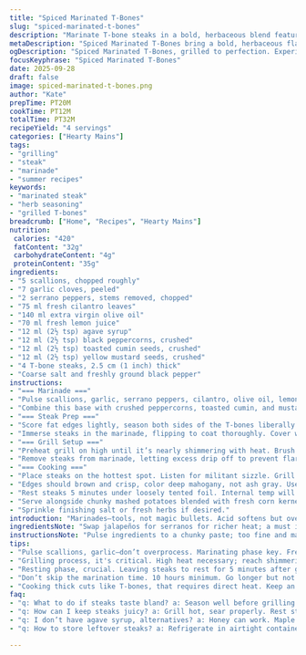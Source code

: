 ```yaml
---
title: "Spiced Marinated T-Bones"
slug: "spiced-marinated-t-bones"
description: "Marinate T-bone steaks in a bold, herbaceous blend featuring scallions, garlic, and spicy serrano peppers. Infused with zesty lime juice, toasted cumin, and mustard seeds, these thick-cut steaks cook over high heat for a charred crust and juicy center. Serve with a rustic corn-infused mashed potatoes for balance. No dairy, gluten, nuts, or eggs come into play here."
metaDescription: "Spiced Marinated T-Bones bring a bold, herbaceous flavor to your grill. Charred crust, juicy center. A must-try for steak lovers."
ogDescription: "Spiced Marinated T-Bones, grilled to perfection. Experience the rich flavors. A juicy steak for your barbecue."
focusKeyphrase: "Spiced Marinated T-Bones"
date: 2025-09-28
draft: false
image: spiced-marinated-t-bones.png
author: "Kate"
prepTime: PT20M
cookTime: PT12M
totalTime: PT32M
recipeYield: "4 servings"
categories: ["Hearty Mains"]
tags:
- "grilling"
- "steak"
- "marinade"
- "summer recipes"
keywords:
- "marinated steak"
- "herb seasoning"
- "grilled T-bones"
breadcrumb: ["Home", "Recipes", "Hearty Mains"]
nutrition: 
 calories: "420"
 fatContent: "32g"
 carbohydrateContent: "4g"
 proteinContent: "35g"
ingredients:
- "5 scallions, chopped roughly"
- "7 garlic cloves, peeled"
- "2 serrano peppers, stems removed, chopped"
- "75 ml fresh cilantro leaves"
- "140 ml extra virgin olive oil"
- "70 ml fresh lemon juice"
- "12 ml (2½ tsp) agave syrup"
- "12 ml (2½ tsp) black peppercorns, crushed"
- "12 ml (2½ tsp) toasted cumin seeds, crushed"
- "12 ml (2½ tsp) yellow mustard seeds, crushed"
- "4 T-bone steaks, 2.5 cm (1 inch) thick"
- "Coarse salt and freshly ground black pepper"
instructions:
- "=== Marinade ==="
- "Pulse scallions, garlic, serrano peppers, cilantro, olive oil, lemon juice, and agave syrup in a blender until coarse, not silky—texture matters to cling to meat."
- "Combine this base with crushed peppercorns, toasted cumin, and mustard seeds in a non-reactive bowl. Stir well."
- "=== Steak Prep ==="
- "Score fat edges lightly, season both sides of the T-bones liberally with salt and pepper."
- "Immerse steaks in the marinade, flipping to coat thoroughly. Cover with plastic or foil; refrigerate between 10 and 20 hours. Too short—flavor won't penetrate; too long—acid breaks down meat fibers excessively."
- "=== Grill Setup ==="
- "Preheat grill on high until it’s nearly shimmering with heat. Brush grates firmly with oil-soaked paper towel using tongs—avoid flare-ups from excess oil."
- "Remove steaks from marinade, letting excess drip off to prevent flare-ups."
- "=== Cooking ==="
- "Place steaks on the hottest spot. Listen for militant sizzle. Grill 5 to 7 minutes per side for medium-rare, flip once only—don’t press down; juices escape."
- "Edges should brown and crisp, color deep mahogany, not ash gray. Use tongs to lift and check crust development."
- "Rest steaks 5 minutes under loosely tented foil. Internal temp will even out; juices redistribute. No slicing too soon or moisture escapes."
- "Serve alongside chunky mashed potatoes blended with fresh corn kernels for a rustic, sweet contrast."
- "Sprinkle finishing salt or fresh herbs if desired."
introduction: "Marinades—tools, not magic bullets. Acid softens but over-pickling turns meat mealy. This blend hits balance: fat, acid, heat, and fresh herbs. Serrano in place of jalapeños gives deeper heat with floral notes. Agave syrup replaces sugar, lending subtle complexity without overpowering sweetness. Toasted cumin swaps coriander seeds from original. Sediment texture anchors flavors to meat instead of running off. Grill hot, no stalls. Crackling edges tell when to flip. Takedown happens when juices run clear or nail a spring-firm feel. Corny mashed potatoes mellow fire, add textural contrast—a handshake between rounds of fire and creaminess, minus cream. No fuss. Just steak and bark."
ingredientsNote: "Swap jalapeños for serranos for richer heat; a must if you want layered spice. Use lemon instead of lime if limes are off-season—tartness shifts but stays sharp. Agave syrup is less cloying than sugar, prevents burning marinade sugars on direct grill. Don’t skip toasting cumin seeds in dry pan—it unlocks oils and deepens flavor beyond the raw spice pit. Olive oil must be robust and fresh; weak oil muddles marinade aroma. Scallions over regular onions give brightness without pungency. If you must, yellow mustard seeds can be substituted with brown for a sharper bite. Keep cuts roughly an inch thick or more; thin steaks dry. Restoring balance in heat management prevents flare-ups—remain vigilant. Use glass or ceramic for marinating; metal risks off-flavors from acid contact."
instructionsNote: "Pulse ingredients to a chunky paste; too fine and marinade slides off without flavor adherence. Crushing seeds by hand with a mortar and pestle releases essential oils, can't skip this. Marinate for 10–20 hours. Less than 10 results in surface flavor only. Above 20 risks breakdown of protein texture, becoming mushy. T-bones need high heat to provoke the Maillard reaction—perfect crust. Preheat grill until heat waves distort the air above and grill grate is hot enough to sear immediately. Oil grate carefully with an oiled towel held with tongs to reduce sticking—sprays can cause dangerous flare-ups. Flip steaks once, resisting urge to prod or press to keep juices inside. Look for deep mahogany crust as doneness signal. If unsure, poke near edge, moderate spring-back indicates medium rare. Let rest 5 minutes inside tented foil. Resting avoids juice loss on slicing—critical for a juicy bite. Serve swiftly alongside corn mashed potatoes that provide sweetness and textural balance for the spicy-savory punch."
tips:
- "Pulse scallions, garlic—don’t overprocess. Marinating phase key. Fresh herbs, bright flavors. Use serranos for richer heat. Mustard seeds add necessary crunch. Toast them first. Unlock those oils."
- "Grilling process, it's critical. High heat necessary; reach shimmering state. Oil the grates with paper towel—minimize flare-ups. Don’t rush, 5 to 7 minutes per side. Listen for the sizzle. That tells you a lot."
- "Resting phase, crucial. Leaving steaks to rest for 5 minutes after grilling, that redistributes juices. Tent with foil but loosely. Avoid moisture loss—avoid slicing too soon. Keep juices in."
- "Don’t skip the marination time. 10 hours minimum. Go longer but not over 20 hours, avoid mushiness. Balance flavor penetration, avoid breakdown. Can replace serranos with jalapeños for milder heat."
- "Cooking thick cuts like T-bones, that requires direct heat. Keep an eye on crust. Look for deep mahogany color—indicator of doneness. Check texture with poke, should bounce back slightly."
faq:
- "q: What to do if steaks taste bland? a: Season well before grilling. Use coarse salt. Try adding more herbs in marinade. Marinate longer. Concentrate flavors."
- "q: How can I keep steaks juicy? a: Grill hot, sear properly. Rest steaks after grilling. Let them breathe for flavor retention. Look for springy texture, juicy interior."
- "q: I don’t have agave syrup, alternatives? a: Honey can work. Maple syrup, if on hand. Adjust sweetness carefully. Avoid other sugars—they alter flavor drastically."
- "q: How to store leftover steaks? a: Refrigerate in airtight container. Keep well sealed. Consume within a couple days. Can freeze, but wrap tightly. Prevent freezer burn, reuse later."

---
```

